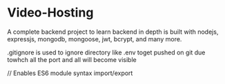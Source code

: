 # Video-Hosting
A complete backend project to learn backend in depth is built with nodejs, expressjs, mongodb, mongoose, jwt, bcrypt, and many more.


.gitignore is used to ignore directory like .env toget pushed on git due towhch all the port and all will become visible

// Enables ES6 module syntax import/export